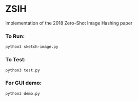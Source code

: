 # ZSIH
Implementation of the 2018 Zero-Shot Image Hashing paper

### To Run:
```
python3 sketch-image.py
```

### To Test:
```
python3 test.py
```

### For GUI demo:
```
python3 demo.py
```
